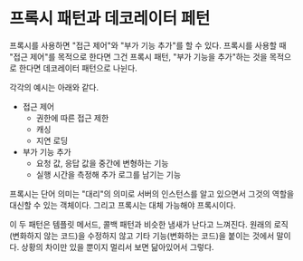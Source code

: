 # 프록시 패턴과 데코레이터 페턴

프록시를 사용하면 "접근 제어"와 "부가 기능 추가"를 할 수 있다. 프록시를 사용할 때 "접근 제어"를 목적으로 한다면 그건 프록시 패턴, "부가 기능을 추가"하는 것을 목적으로 한다면 데코레이터 패턴으로 나뉜다.

각각의 예시는 아래와 같다.

- 접근 제어
  - 권한에 따른 접근 제한
  - 캐싱
  - 지연 로딩
- 부가 기능 추가
  - 요청 값, 응답 값을 중간에 변형하는 기능
  - 실행 시간을 측정해 추가 로그를 남기는 기능

프록시는 단어 의미는 "대리"의 의미로 서버의 인스턴스를 알고 있으면서 그것의 역할을 대신할 수 있는 객체이다. 그리고 프록시는 대체 가능해야 프록시이다.

이 두 패턴은 템플릿 메서드, 콜백 패턴과 비슷한 냄새가 난다고 느껴진다. 원래의 로직(변화하지 않는 코드)을 수정하지 않고 기타 기능(변화하는 코드)을 붙이는 것에서 말이다. 상황의 차이만 있을 뿐이지 멀리서 보면 닮아있어서 그렇다.